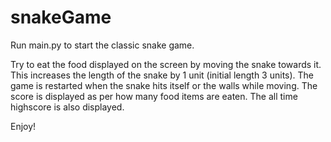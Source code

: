 # snakeGame

Run main.py to start the classic snake game.

Try to eat the food displayed on the screen by moving the snake towards it.
This increases the length of the snake by 1 unit (initial length 3 units).
The game is restarted when the snake hits itself or the walls while moving.
The score is displayed as per how many food items are eaten. The all time highscore is also displayed.

Enjoy!
